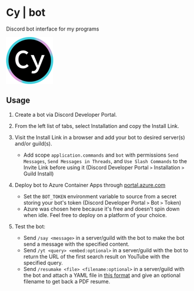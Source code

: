 # Cy | bot

Discord bot interface for my programs

<img height="128px" width="128px" src="./cy-logo.png" alt="ytgo logo">

## Usage

1. Create a bot via Discord Developer Portal.

2. From the left list of tabs, select Installation and copy the Install Link.

3. Visit the Install Link in a browser and add your bot to desired server(s) and/or guild(s).
    - Add scope `application.commands` and `bot` with permissions `Send Messages`, `Send Messages in Threads`, and `Use Slash Commands` to the Invite Link before using it (Discord Developer Portal `>` Installation `>` Guild Install)

4. Deploy bot to Azure Container Apps through [portal.azure.com](https://portal.azure.com)
    - Set the `BOT_TOKEN` environment variable to source from a secret storing your bot's token (Discord Developer Portal `>` Bot `>` Token)
    - Azure was chosen here because it's free and doesn't spin down when idle. Feel free to deploy on a platform of your choice.

5. Test the bot:
    - Send `/say <message>` in a server/guild with the bot to make the bot send a message with the specified content.
    - Send `/yt <query> <embed:optional>` in a server/guild with the bot to return the URL of the first search result on YouTube with the specified query.
    - Send `/resumake <file> <filename:optional>` in a server/guild with the bot and attach a YAML file in [this format](<https://github.com/cybardev/resumake/blob/main/resume.yml> "YAML data input format for Resumake") and give an optional filename to get back a PDF resume.
